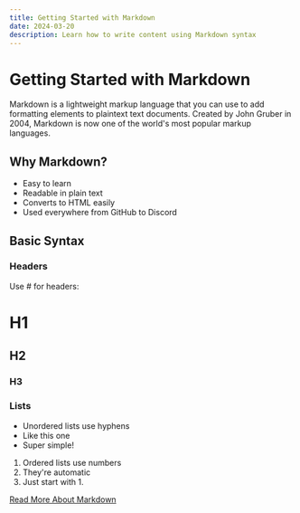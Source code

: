 ```yaml
---
title: Getting Started with Markdown
date: 2024-03-20
description: Learn how to write content using Markdown syntax
---
```


# Getting Started with Markdown

Markdown is a lightweight markup language that you can use to add formatting elements to plaintext text documents. Created by John Gruber in 2004, Markdown is now one of the world's most popular markup languages.

## Why Markdown?

- Easy to learn
- Readable in plain text
- Converts to HTML easily
- Used everywhere from GitHub to Discord

## Basic Syntax

### Headers

Use # for headers:

# H1
## H2
### H3

### Lists

- Unordered lists use hyphens
- Like this one
- Super simple!

1. Ordered lists use numbers
2. They're automatic
3. Just start with 1.

[Read More About Markdown](https://www.markdownguide.org) 